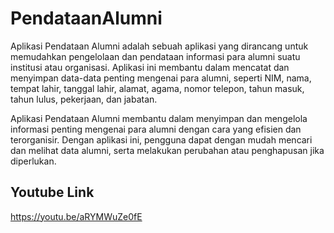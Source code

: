 # PendataanAlumni

Aplikasi Pendataan Alumni adalah sebuah aplikasi yang dirancang untuk memudahkan pengelolaan dan pendataan informasi para alumni suatu institusi atau organisasi. Aplikasi ini membantu dalam mencatat dan menyimpan data-data penting mengenai para alumni, seperti NIM, nama, tempat lahir, tanggal lahir, alamat, agama, nomor telepon, tahun masuk, tahun lulus, pekerjaan, dan jabatan.

Aplikasi Pendataan Alumni membantu dalam menyimpan dan mengelola informasi penting mengenai para alumni dengan cara yang efisien dan terorganisir. Dengan aplikasi ini, pengguna dapat dengan mudah mencari dan melihat data alumni, serta melakukan perubahan atau penghapusan jika diperlukan.

## Youtube Link

https://youtu.be/aRYMWuZe0fE
